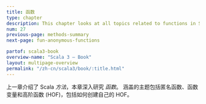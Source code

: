 ```yaml
---
title: 函数
type: chapter
description: This chapter looks at all topics related to functions in Scala 3.
num: 27
previous-page: methods-summary
next-page: fun-anonymous-functions

partof: scala3-book
overview-name: "Scala 3 — Book"
layout: multipage-overview
permalink: "/zh-cn/scala3/book/:title.html"
---
```


上一章介绍了 Scala *方法*，本章深入研究 *函数*。
涵盖的主题包括匿名函数、函数变量和高阶函数 (HOF)，包括如何创建自己的 HOF。
